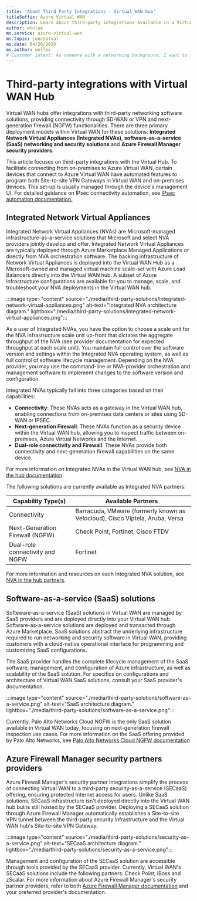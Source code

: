 ```yaml
---
title: 'About Third Party Integrations - Virtual WAN hub'
titleSuffix: Azure Virtual WAN
description: Learn about third-party integrations available in a Virtual WAN hub.
author: wtnlee
ms.service: azure-virtual-wan
ms.topic: conceptual
ms.date: 04/26/2024
ms.author: wellee
# Customer intent: As someone with a networking background, I want to learn about third-party integrations in a Virtual WAN hub.
---
```

# Third-party integrations with Virtual WAN Hub

Virtual WAN hubs offer integrations with third-party networking software solutions, providing connectivity through SD-WAN or VPN and next-generation firewall (NGFW) functionalities. There are three primary deployment models within Virtual WAN for these solutions: **Integrated Network Virtual Appliances (Integrated NVAs)**,  **software-as-a-service (SaaS) networking and security solutions** and **Azure Firewall Manager security providers**.

This article focuses on third-party integrations with the Virtual Hub. To facilitate connecting from on-premises to Azure Virtual WAN, certain devices that connect to Azure Virtual WAN have automated features to program both Site-to-site VPN Gateways in Virtual WAN and on-premises devices. This set-up  is usually managed through the device's management UI. For detailed guidance on IPsec connectivity automation, see [IPsec automation documentation.](virtual-wan-locations-partners.md)

## Integrated Network Virtual Appliances

Integrated Network Virtual Appliances (NVAs) are Microsoft-managed infrastructure-as-a-service solutions that Microsoft and select NVA providers jointly develop and offer. Integrated Network Virtual Appliances are typically deployed through Azure Marketplace Managed Applications or directly from  NVA orchestration software. The backing infrastructure of Network Virtual Appliances is deployed into the Virtual WAN Hub as a Microsoft-owned and managed virtual machine scale-set with Azure Load Balancers directly into the Virtual WAN hub. A subset of Azure infrastructure configurations are available for you to manage, scale, and troubleshoot your NVA deployments in the Virtual WAN hub.

:::image type="content" source="./media/third-party-solutions/integrated-network-virtual-appliances.png" alt-text="Integrated NVA architecture diagram." lightbox="./media/third-party-solutions/integrated-network-virtual-appliances.png":::

As a user of Integrated NVAs, you have the option to choose a scale unit for the NVA infrastructure scale unit up-front that dictates the aggregate throughput of the NVA (see provider documentation for expected throughput at each scale unit). You maintain full control over the software version and settings within the Integrated NVA operating system, as well as full control of software lifecycle management. Depending on the NVA provider, you may use the command-line or NVA-provider orchestration and management software to implement changes to the software version and configuration.

Integrated NVAs typically fall into three categories based on their capabilities:

* **Connectivity**: These NVAs acts as a  gateway in the Virtual WAN hub, enabling connections from on-premises data centers or sites using SD-WAN or IPSEC.
* **Next-generation Firewall**: These NVAs function as a security device within the Virtual WAN hub, allowing you to inspect traffic between on-premises, Azure Virtual Networks and the Internet.
* **Dual-role connectivity and Firewall**: These NVAs provide both connectivity and next-generation firewall capabilities on the same device.  

For more information on  Integrated NVAs in the Virtual WAN hub, see [NVA in the hub documentation](about-nva-hub.md).

The following solutions are currently available as Integrated NVA partners:

|Capability Type(s)| Available Partners|
|--|--|
|Connectivity|Barracuda, VMware (formerly known as Velocloud), Cisco Viptela, Aruba, Versa |
|Next-Generation Firewall (NGFW)|Check Point, Fortinet, Cisco FTDV|
| Dual-role connectivity and NGFW | Fortinet |

For more information and resources on each Integrated NVA solution, see [NVA in the hub partners](about-nva-hub.md#partners).

## Software-as-a-service (SaaS) solutions

Softeware-as-a-service (SaaS) solutions in Virtual WAN are managed by SaaS providers and are deployed directly into your Virtual WAN hub. Software-as-a-service solutions are deployed and transacted through Azure Marketplace. SaaS solutions abstract the underlying infrastructure required to run networking and security software in Virtual WAN,  providing customers with a cloud-native operational interface for programming and customizing SaaS configurations.

The SaaS provider handles the complete lifecycle management of the SaaS software, management, and configuration of Azure infrastructure, as well as scalability of the SaaS solution. For specifics on  configurations and architecture of Virtual WAN SaaS solutions, consult your SaaS provider's documentation.

:::image type="content" source="./media/third-party-solutions/software-as-a-service.png" alt-text="SaaS architecture diagram." lightbox="./media/third-party-solutions/software-as-a-service.png":::

Currently, Palo Alto Networks Cloud NGFW is the only SaaS solution available in Virtual WAN today, focusing on next-generation firewall inspection use cases. For more information on the SaaS offering provided by Palo Alto Networks, see [Palo Alto Networks Cloud NGFW documentation](how-to-palo-alto-cloud-ngfw.md)

## Azure Firewall Manager security partners providers

Azure Firewall Manager's security partner integrations simplify the process of connecting Virtual WAN to a third-party security-as-a-service (SECaaS) offering, ensuring protected Internet access for users. Unlike SaaS solutions, SECaaS infrastructure isn't deployed directly into the Virtual WAN hub but is still hosted by the SECaaS provider. Deploying a SECaaS solution through Azure Firewall Manager automatically establishes a Site-to-site VPN tunnel between the third-party security infrastructure and the Virtual WAN hub's Site-to-site VPN Gateway.

:::image type="content" source="./media/third-party-solutions/security-as-a-service.png" alt-text="SECaaS architecture diagram." lightbox="./media/third-party-solutions/security-as-a-service.png":::

Management and configuration of the SECaaS solution are accessible through tools provided by the SECaaS provider. Currently, Virtual WAN's SECaaS solutions include the following partners: Check Point, iBoss and zScalar. For more information about Azure Firewall Manager's security partner providers, refer to both [Azure Firewall Manager documentation](../firewall-manager/trusted-security-partners.md) and your preferred provider's documentation.
